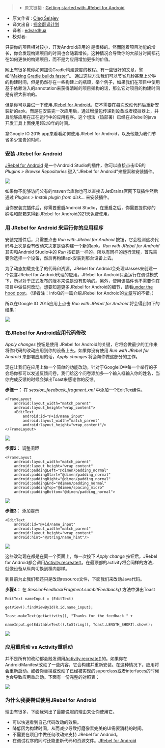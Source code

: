 >* 原文链接 : [Getting started with JRebel for Android](https://medium.com/@shelajev/getting-started-with-jrebel-for-android-426633cde736#.dtldka9ua)
* 原文作者 : [Oleg Šelajev](https://medium.com/@shelajev)
* 译文出自 : [掘金翻译计划](https://github.com/xitu/gold-miner)
* 译者 : [edvardhua](https://github.com/edvardHua)
* 校对者:


只要你的项目相对较小，开发Android应用的 是很棒的。然而随着项目功能的增长，你会发现构建项目的时间也会随着增长。这种情况会导致你的大部分时间都花在如何更快的构建项目，而不是为应用增加更多的价值。

网上有很多教你如何加快Gradle构建速度的教程。有一些很好的文章，譬如“[Making Gradle builds faster](http://zeroturnaround.com/rebellabs/making-gradle-builds-faster/)”。 通过这些方法我们可以节省几秒甚至上分钟的构建时间，但是仍然存在一些构建上的瓶颈，举个例子，如果我们在项目中使用基于依赖注入的annotation来获得清晰的项目架构的话，那么它对项目的构建时间是有很大影响的。

但是你可以尝试一下使用[JRebel for Android](https://zeroturnaround.com/software/jrebel-for-android/?utm_source=medium&utm_medium=getting-started-jra-post&utm_campaign=medium)。它不需要在每次改动代码后重新安装新的apk。而是在安装完一次应用后，通过增量包传递到设备或者模拟器上，并且能够应用在正在运行中的应用程序。这个想法（热部署）已经在JRebel的java开发工具上面使用超过8年的时间。

拿Google IO 2015 app来看看如何使用JRebel for Android，以及他能为我们节省多少宝贵的时间。

### 安装 JRebel for Android

[JRebel for Android](https://zeroturnaround.com/software/jrebel-for-android/?utm_source=medium&utm_medium=getting-started-jra-post&utm_campaign=medium) 是一个Android Studio的插件，你可以直接点击IDE的 _Plugins > Browse Repositories_ 键入“JRebel for Android”来搜索和安装插件。

![](http://ww4.sinaimg.cn/large/a490147fgw1f3y7px3ajhj20hs0fzmzm.jpg)

如果你不能够访问公有的maven仓库你也可以直接去JetBrains官网下载插件然后通过 _Plugins > Install plugin from disk…_ 来安装插件。

当你安装完插件后，你需要重启Android Studio，在重启之后，你需要提供你的姓名和邮箱来得到JRebel for Android的21天免费使用。

### 用 JRebel for Android 来运行你的应用程序

安装完插件后，只需要点击 _Run with JRebel for Android_ 按钮，它会检测这次代码与上次是否有改动来决定是否构建一个新的apk。_Run with JRebel for Android_ 其实和Android Studio中的 _Run_ 按钮是一样的。所以有同样的运行流程，首先需要你选择一个设备，然后再构建apk安装到那台设备上去。

为了动态加载变化了的代码和资源，JRebel for Android会处理classes来创建一个包含JRebel for Android代理的应用。JRebel for Android只会运行在调试模式下，所以对于正式发布的版本来说是没有影响的。另外，使用该插件也不需要你在项目中做任何改动。想要知道更多JRebel for Android的细节，请看[under the hood post](http://zeroturnaround.com/rebellabs/under-the-hood-of-jrebel-for-android/)。（译者注：InfoQ的一篇介绍JRebel for Android的[文章](http://www.infoq.com/cn/news/2016/01/jrebel-for-android-stable?appinstall=0)写的不错。）

所以在Google IO 2015应用上点击 _Run with JRebel for Android_ 将会得到如下的结果：

![](http://ww1.sinaimg.cn/large/a490147fgw1f3y7qkkn2jj20hs0b60ud.jpg)

### 在JRebel for Android应用代码修改

 _Apply changes_ 按钮是使用 JRebel for Android的关键，它将会做最少的工作来将你代码的改动应用到你的设备上去。如果你没有使用 _Run with JRebel for Android_ 来部署应用的话，_Apply changes_ 将会帮你做这部分的工作。

现在让我们在应用上做一个简单的功能改动。针对于GoogleIO中每一个举行的子会场你都可以发送反馈问卷，我们给这个问卷添加多一个输入框输入你的姓名，当你完成反馈的时候会弹出Toast来感谢你的反馈。

**步骤一：** 在  _session_feedback_fragment.xml_ 中添加一个EditTex组件。

    <FrameLayout
        android:layout_width="match_parent"
        android:layout_height="wrap_content">
        <EditText
            android:id="@+id/name_input"
            android:layout_width="match_parent"
            android:layout_height="wrap_content"/>
    </FrameLayout>

![](http://ww3.sinaimg.cn/large/a490147fgw1f3y7qzqpp4j20ja0zaq5o.jpg)

**步骤2：** 调整间距

    <FrameLayout
        android:layout_width="match_parent"
        android:layout_height="wrap_content"
        android:paddingLeft="@dimen/padding_normal"
        android:paddingStart="@dimen/padding_normal"
        android:paddingRight="@dimen/padding_normal"
        android:paddingEnd="@dimen/padding_normal"
        android:paddingTop="@dimen/spacing_micro"
        android:paddingBottom="@dimen/padding_normal">

![](http://ww1.sinaimg.cn/large/a490147fgw1f3y7rcrfolj20jk0ziacq.jpg)

**步骤3：** 添加提示

    <EditText
        android:id="@+id/name_input"
        android:layout_width="match_parent"
        android:layout_height="wrap_content"
        android:hint="@string/name_hint"/>

![](http://ww1.sinaimg.cn/large/a490147fgw1f3y7romijnj20j80zgdij.jpg)

这些改动现在都是在同一个页面上，每一次按下 _Apply change_  按钮后，JRebel for Android都会调用[Activity.recreate()](https://developer.android.com/reference/android/app/Activity.html#recreate%28%29)。在最顶部的activity将会同样的方法，就像设备从纵向切换到横向那样。

到目前为止我们都还只是改动resource文件，下面我们来改动Java代码。

**步骤4：** 在 _SessionFeedbackFragment.sumbitFeedback()_ 方法中弹出Toast

    EditText nameInput = (EditText) 

    getView().findViewById(R.id.name_input);

    Toast.makeText(getActivity(), "Thanks for the feedback " + 

    nameInput.getEditableText().toString(), Toast.LENGTH_SHORT).show();

![](http://ww4.sinaimg.cn/large/a490147fgw1f3y7s07qioj20je0zi0wr.jpg)

### 应用重启动 vs Activity重启动

并不是所有的改动都会触发调用[Activity.recreate()](https://developer.android.com/reference/android/app/Activity.html#recreate%28%29)的。如果你在AndroidManifest改动了一些内容，它会构建并重新安装。在这种情况下，应用将会重新启动。或者你替换或改动了已经被实现的superclass或者interfaces的时候也会导致应用重启动。下面有一份完整的对照表：

![](http://ww1.sinaimg.cn/large/a490147fgw1f3y7sb4pmdj20gq07kabk.jpg)

### 为什么我要尝试使用JRebel for Android

理由有很多，下面我列出了最能说服的理由来让你使用它。 

*   可以快速看到自己代码改动的效果。
*   降低因为构建时间，从而减少导致打磨像素完美的UI需要消耗的时间。
*   不需要在项目中做任何改动来支持 JRebel for Android。
*   在调试程序的同时还能更新代码和资源文件。[JRebel for Android](https://zeroturnaround.com/software/jrebel-for-android/?utm_source=medium&utm_medium=getting-started-jra-post&utm_campaign=medium) 

